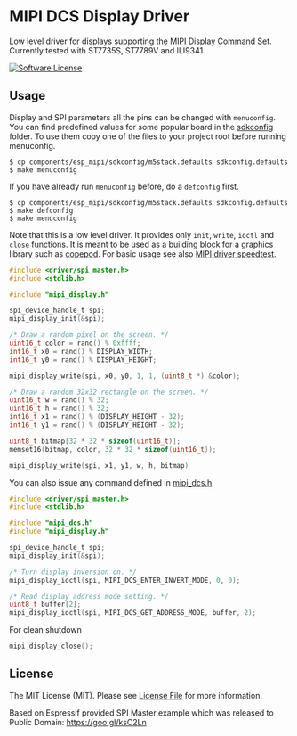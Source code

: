 # MIPI DCS Display Driver

Low level driver for displays supporting the [MIPI Display Command Set](https://www.mipi.org/specifications/display-command-set). Currently tested with ST7735S, ST7789V and ILI9341.

[![Software License](https://img.shields.io/badge/license-MIT-brightgreen.svg?style=flat-square)](LICENSE.md)

## Usage

Display and SPI parameters all the pins can be changed with `menuconfig`. You can find predefined values for some popular board in the [sdkconfig](https://github.com/tuupola/esp_mipi/tree/master/sdkconfig) folder. To use them copy one of the files to your project root before running menuconfig.

```
$ cp components/esp_mipi/sdkconfig/m5stack.defaults sdkconfig.defaults
$ make menuconfig
```

If you have already run `menuconfig` before, do a `defconfig` first.

```
$ cp components/esp_mipi/sdkconfig/m5stack.defaults sdkconfig.defaults
$ make defconfig
$ make menuconfig
```

Note that this is a low level driver. It provides only `init`, `write`, `ioctl` and `close` functions. It is meant to be used as a building block for a graphics library such as [copepod](https://github.com/tuupola/copepod). For basic usage see also [MIPI driver speedtest](https://github.com/tuupola/esp-examples/tree/master/016-mipi-speedtest).

```c
#include <driver/spi_master.h>
#include <stdlib.h>

#include "mipi_display.h"

spi_device_handle_t spi;
mipi_display_init(&spi);

/* Draw a random pixel on the screen. */
uint16_t color = rand() % 0xffff;
int16_t x0 = rand() % DISPLAY_WIDTH;
int16_t y0 = rand() % DISPLAY_HEIGHT;

mipi_display_write(spi, x0, y0, 1, 1, (uint8_t *) &color);

/* Draw a random 32x32 rectangle on the screen. */
uint16_t w = rand() % 32;
uint16_t h = rand() % 32;
int16_t x1 = rand() % (DISPLAY_HEIGHT - 32);
int16_t y1 = rand() % (DISPLAY_HEIGHT - 32);

uint8_t bitmap[32 * 32 * sizeof(uint16_t)];
memset16(bitmap, color, 32 * 32 * sizeof(uint16_t));

mipi_display_write(spi, x1, y1, w, h, bitmap)
```

You can also issue any command defined in [mipi_dcs.h](mipi_dcs.h).

```c
#include <driver/spi_master.h>
#include <stdlib.h>

#include "mipi_dcs.h"
#include "mipi_display.h"

spi_device_handle_t spi;
mipi_display_init(&spi);

/* Turn display inversion on. */
mipi_display_ioctl(spi, MIPI_DCS_ENTER_INVERT_MODE, 0, 0);

/* Read display address mode setting. */
uint8_t buffer[2];
mipi_display_ioctl(spi, MIPI_DCS_GET_ADDRESS_MODE, buffer, 2);
```

For clean shutdown

```c
mipi_display_close();
```

## License

The MIT License (MIT). Please see [License File](LICENSE.md) for more information.

Based on Espressif provided SPI Master example which was released to Public Domain: https://goo.gl/ksC2Ln
